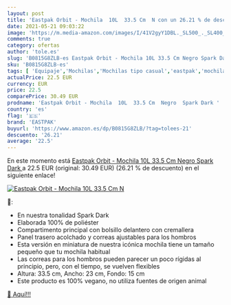 ```yaml
---
layout: post
title: 'Eastpak Orbit - Mochila  10L  33.5 Cm  N con un 26.21 % de descuento'
date: 2021-05-21 09:03:22
image: 'https://m.media-amazon.com/images/I/41V2gyY1DBL._SL500_._SL400_.jpg'
comments: true
category: ofertas
author: 'tole.es'
slug: 'B0815G8ZLB-es Eastpak Orbit - Mochila 10L 33.5 Cm Negro Spark Dark'
sku: 'B0815G8ZLB-es'
tags: [ 'Equipaje','Mochilas','Mochilas tipo casual','eastpak','mochila', ]
actualPrice: 22.5 EUR
currency: EUR
price: 22.5
comparePrice: 30.49 EUR
prodname: 'Eastpak Orbit - Mochila  10L  33.5 Cm  Negro  Spark Dark '
country: 'es'
flag: '🇪🇸'
brand: 'EASTPAK'
buyurl: 'https://www.amazon.es/dp/B0815G8ZLB/?tag=tolees-21'
descuento: '26.21'
average: '22.5'
---
```


En este momento está [Eastpak Orbit - Mochila  10L  33.5 Cm  Negro  Spark Dark ](https://www.amazon.es/dp/B0815G8ZLB/?tag=tolees-21) a 22.5 EUR (original: 30.49 EUR) (26.21 %  de descuento) en el siguiente enlace!

[![Eastpak Orbit - Mochila  10L  33.5 Cm  N](https://m.media-amazon.com/images/I/41V2gyY1DBL._SL500_._SL400_.jpg)](https://www.amazon.es/dp/B0815G8ZLB/?tag=tolees-21)

🔎:

- En nuestra tonalidad Spark Dark
- Elaborada 100% de poliéster
- Compartimento principal con bolsillo delantero con cremallera
- Panel trasero acolchado y correas ajustables para los hombros
- Esta versión en miniatura de nuestra icónica mochila tiene un tamaño pequeño que tu mochila habitual
- Las correas para los hombros pueden parecer un poco rígidas al principio, pero, con el tiempo, se vuelven flexibles
- Altura: 33.5 cm, Ancho: 23 cm, Fondo: 15 cm
- Este producto es 100% vegano, no utiliza fuentes de origen animal

[🛒 Aquí!!!](https://www.amazon.es/dp/B0815G8ZLB/?tag=tolees-21)
